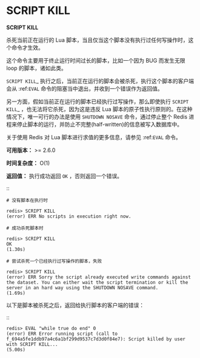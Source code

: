 # SCRIPT KILL


**SCRIPT KILL**

杀死当前正在运行的 Lua 脚本，当且仅当这个脚本没有执行过任何写操作时，这个命令才生效。

这个命令主要用于终止运行时间过长的脚本，比如一个因为 BUG 而发生无限 loop 的脚本，诸如此类。

`SCRIPT KILL`_ 执行之后，当前正在运行的脚本会被杀死，执行这个脚本的客户端会从 :ref:`EVAL` 命令的阻塞当中退出，并收到一个错误作为返回值。

另一方面，假如当前正在运行的脚本已经执行过写操作，那么即使执行 `SCRIPT KILL`_ ，也无法将它杀死，因为这是违反 Lua 脚本的原子性执行原则的。在这种情况下，唯一可行的办法是使用 ``SHUTDOWN NOSAVE`` 命令，通过停止整个 Redis 进程来停止脚本的运行，并防止不完整(half-written)的信息被写入数据库中。

关于使用 Redis 对 Lua 脚本进行求值的更多信息，请参见 :ref:`EVAL` 命令。

**可用版本：**
    >= 2.6.0

**时间复杂度：**
    O(1)

**返回值：**
    执行成功返回 ``OK`` ，否则返回一个错误。

::
    
    # 没有脚本在执行时

    redis> SCRIPT KILL
    (error) ERR No scripts in execution right now.

    # 成功杀死脚本时

    redis> SCRIPT KILL
    OK
    (1.30s)

    # 尝试杀死一个已经执行过写操作的脚本，失败

    redis> SCRIPT KILL
    (error) ERR Sorry the script already executed write commands against the dataset. You can either wait the script termination or kill the server in an hard way using the SHUTDOWN NOSAVE command.
    (1.69s)

以下是脚本被杀死之后，返回给执行脚本的客户端的错误：

::

    redis> EVAL "while true do end" 0
    (error) ERR Error running script (call to f_694a5fe1ddb97a4c6a1bf299d9537c7d3d0f84e7): Script killed by user with SCRIPT KILL... 
    (5.00s)

